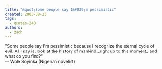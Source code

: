 ```yaml
---
title: "&quot;Some people say I&#039;m pessimistic"
created: 2003-08-23
tags: 
  - quotes-240
authors: 
  - zach
---
```


"Some people say I'm pessimistic because I recognize the eternal cycle of evil. All I say is, look at the history of mankind \_right up to this moment\_ and what do you find?"  
\-- Wole Soyinka (Nigerian novelist)
